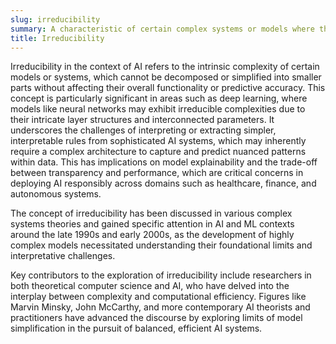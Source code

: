 ```yaml
---
slug: irreducibility
summary: A characteristic of certain complex systems or models where they cannot be simplified further without losing essential properties or predictive power.
title: Irreducibility
---
```


Irreducibility in the context of AI refers to the intrinsic complexity of certain models or systems, which cannot be decomposed or simplified into smaller parts without affecting their overall functionality or predictive accuracy. This concept is particularly significant in areas such as deep learning, where models like neural networks may exhibit irreducible complexities due to their intricate layer structures and interconnected parameters. It underscores the challenges of interpreting or extracting simpler, interpretable rules from sophisticated AI systems, which may inherently require a complex architecture to capture and predict nuanced patterns within data. This has implications on model explainability and the trade-off between transparency and performance, which are critical concerns in deploying AI responsibly across domains such as healthcare, finance, and autonomous systems.

The concept of irreducibility has been discussed in various complex systems theories and gained specific attention in AI and ML contexts around the late 1990s and early 2000s, as the development of highly complex models necessitated understanding their foundational limits and interpretative challenges.

Key contributors to the exploration of irreducibility include researchers in both theoretical computer science and AI, who have delved into the interplay between complexity and computational efficiency. Figures like Marvin Minsky, John McCarthy, and more contemporary AI theorists and practitioners have advanced the discourse by exploring limits of model simplification in the pursuit of balanced, efficient AI systems.